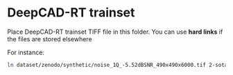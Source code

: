 # DeepCAD-RT trainset
Place DeepCAD-RT trainset TIFF file in this folder. You can use **hard links** if the files are stored elsewhere

For instance:
```sh
ln dataset/zenodo/synthetic/noise_1Q_-5.52dBSNR_490x490x6000.tif 2-sota/dataset/synthetic/x.tiff
```